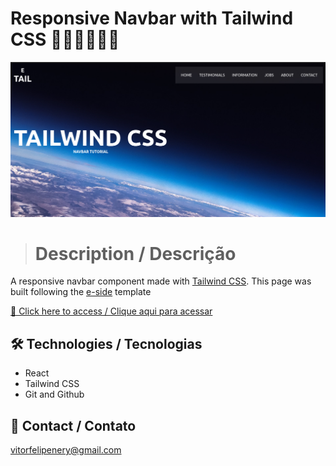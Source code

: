 # Responsive Navbar with Tailwind CSS 👨‍💻👨‍💻👨‍💻

![preview](./.github/preview.png)

> # Description / Descrição

A responsive navbar component made with [Tailwind CSS](https://tailwindcss.com/). This page was built following the [e-side](https://github.com/elnfar/nav-tail-yt) template

[🔗 Click here to access / Clique aqui para acessar](https://vitorfnery.github.io/tailwind-navbar)

## 🛠️ Technologies / Tecnologias

- React
- Tailwind CSS
- Git and Github

## 📣 Contact / Contato

vitorfelipenery@gmail.com
